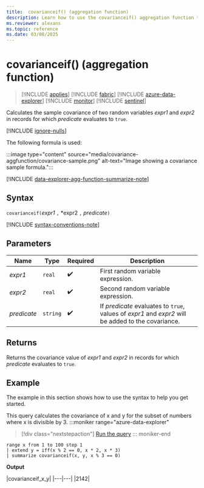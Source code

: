 ```yaml
---
title:  covarianceif() (aggregation function)
description: Learn how to use the covarianceif() aggregation function to calculate the sample covariance in an expression where the predicate evaluates to true.
ms.reviewer: alexans
ms.topic: reference
ms.date: 03/08/2025
---
```

# covarianceif() (aggregation function)

> [!INCLUDE [applies](../includes/applies-to-version/applies.md)] [!INCLUDE [fabric](../includes/applies-to-version/fabric.md)] [!INCLUDE [azure-data-explorer](../includes/applies-to-version/azure-data-explorer.md)] [!INCLUDE [monitor](../includes/applies-to-version/monitor.md)] [!INCLUDE [sentinel](../includes/applies-to-version/sentinel.md)]

Calculates the sample covariance of two random variables *expr1* and *expr2* in records for which *predicate* evaluates to `true`.

[!INCLUDE [ignore-nulls](../includes/ignore-nulls.md)]

The following formula is used:

:::image type="content" source="media/covariance-aggfunction/covariance-sample.png" alt-text="Image showing a covariance sample formula.":::

[!INCLUDE [data-explorer-agg-function-summarize-note](../includes/agg-function-summarize-note.md)]

## Syntax

`covarianceif(`*expr1* `,` *expr2 `,` *predicate*`)`

[!INCLUDE [syntax-conventions-note](../includes/syntax-conventions-note.md)]

## Parameters

| Name | Type | Required | Description |
|--|--|--|--|
|*expr1* | `real` |  :heavy_check_mark: | First random variable expression.|
|*expr2* | `real` |  :heavy_check_mark: | Second random variable expression.|
|*predicate*| `string` |  :heavy_check_mark: | If *predicate* evaluates to `true`, values of *expr1* and *expr2* will be added to the covariance.|

## Returns

Returns the covariance value of *expr1* and *expr2* in records for which *predicate* evaluates to `true`.

## Example

The example in this section shows how to use the syntax to help you get started.

This query calculates the covariance of x and y for the subset of numbers where x is divisible by 3.
:::moniker range="azure-data-explorer"
> [!div class="nextstepaction"]
> <a href="https://dataexplorer.azure.com/clusters/help/databases/Samples?query=H4sIAAAAAAAAAyXLsQ6DIBhF4d2nOIuJNg6gMw9D9McwAA3SBk0fvtRO9w7nyzbuQsXlFNCUhFaKo8gT3X2QWiRunBi8c0OlZ8YY1NTMg%2Fk%2Fy9jS4xWCzf4S1vRux8ZVfCMT56%2FqWW44fgFVekM5cgAAAA==" target="_blank">Run the query</a>
::: moniker-end

```kusto
range x from 1 to 100 step 1
| extend y = iff(x % 2 == 0, x * 2, x * 3)
| summarize covarianceif(x, y, x % 3 == 0)
```

**Output**

|covarianceif_x_y|
|---|---|
|2142|
